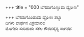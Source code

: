+++
title = "000 ಬೆಗಡುಗೊಣ್ಡುದು ದ್ರೋಣ"

+++
ಬೆಗಡುಗೊಂಡುದು ದ್ರೋಣ ಶಲ್ಯಾ  
ದಿಗಳು ಪಾರ್ಥನ ವಿಕ್ರಮಾನಲ  
ಮೊಗೆದು ಸುರಿದುದು ಸಕಲ ಕೌರವಸೈನ್ಯ ಸಾಗರವ